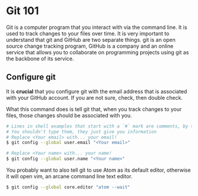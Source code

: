 # Git 101
Git is a computer program that you interact with via the command line. It is
used to track changes to your files over time. It is very important to
understand that git and GitHub are two separate things. git is an open source
change tracking program, GitHub is a company and an online service that allows
you to collaborate on programming projects using git as the backbone of its
service.

## Configure git
It is **crucial** that you configure git with the email address that is
associated with your GitHub account. If you are not sure, check, then double
check.

What this command does is tell git that, when you track changes to your files,
those changes should be associated with you.

```sh
# Lines in shell examples that start with a `#` mark are comments, by the way
# You shouldn't type them, they just give you information
# Replace <Your email> with... your email!
$ git config --global user.email "<Your email>"
```

```sh
# Replace <Your name> with... your name!
$ git config --global user.name "<Your name>"
```

You probably want to also tell git to use Atom as its default editor, otherwise
it will open vim, an arcane command line text editor.

```sh
$ git config --global core.editor "atom --wait"
```
